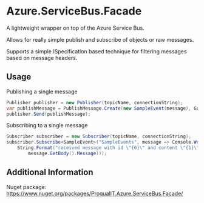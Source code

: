 # Azure.ServiceBus.Facade

A lightweight wrapper on top of the Azure Service Bus. 

Allows for really simple publish and subscribe of objects or raw messages.  

Supports a simple ISpecification based technique for filtering messages based on message headers.

## Usage

Publishing a single message
```c#
Publisher publisher = new Publisher(topicName, connectionString);
var publishMessage = PublishMessage.Create(new SampleEvent(message), Guid.NewGuid().ToString());
publisher.Send(publishMessage);
```

Subscribing to a single message
```c#
Subscriber subscriber = new Subscriber(topicName, connectionString);
subscriber.Subscribe<SampleEvent>("SampleEvents", message => Console.WriteLine(
	String.Format("received message with id \"{0}\" and content \"{1}\"", message.MessageId,
        message.GetBody().Message)));
```

## Additional Information

Nuget package:
https://www.nuget.org/packages/ProqualIT.Azure.ServiceBus.Facade/
